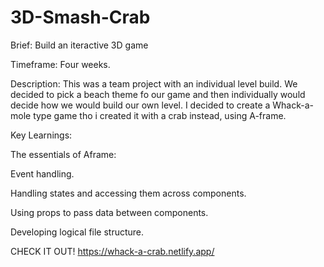 # 3D-Smash-Crab
Brief: Build an iteractive 3D game 

Timeframe: Four weeks.

Description: This was a team project with an individual level build. 
We decided to pick a beach theme fo our game and then individually would decide how we would build our own level.
I decided to create a Whack-a-mole type game tho i created it with a crab instead, using A-frame.


Key Learnings:

The essentials of Aframe:

  Event handling.

  Handling states and accessing them across components.
            
  Using props to pass data between components.

  Developing logical file structure.
  
  
  CHECK IT OUT! https://whack-a-crab.netlify.app/
